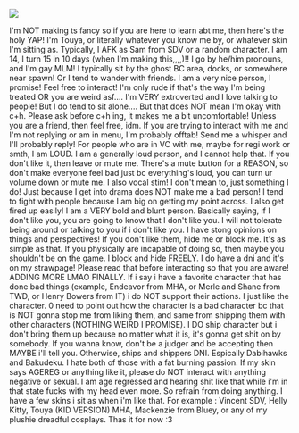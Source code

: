 
![](https://komarev.com/ghpvc/?username=Cr3m4t3X&color=blue)

I'm NOT making ts fancy so if you are here to learn abt me, then here's the holy YAP! I'm Touya, or literally whatever you know me by, or whatever skin I'm sitting as. Typically, I AFK as Sam from SDV or a random character. I am 14, I turn 15 in 10 days (when I'm making this,,,,)!! I go by he/him pronouns, and I'm gay MLM! I typically sit by the ghost BC area, docks, or somewhere near spawn! Or I tend to wander with friends. I am a very nice person, I promise! Feel free to interact! I'm only rude if that's the way I'm being treated OR you are weird asf.... I'm VERY extroverted and I love talking to people! But I do tend to sit alone.... But that does NOT mean I'm okay with c+h. Please ask before c+h ing, it makes me a bit uncomfortable! Unless you are a friend, then feel free, idm. If you are trying to interact with me and I'm not replying or am in menu, I'm probably offtab! Send me a whisper and I'll probably reply! For people who are in VC with me, maybe for regi work or smth, I am LOUD. I am a generally loud person, and I cannot help that. If you don't like it, then leave or mute me. There's a mute button for a REASON, so don't make everyone feel bad just bc everything's loud, you can turn ur volume down or mute me. I also vocal stim! I don't mean to, just something I do! Just because I get into drama does NOT make me a bad person! I tend to fight with people because I am big on getting my point across. I also get fired up easily! I am a VERY bold and blunt person. Basically saying, if I don't like you, you are going to know that I don't like you. I will not tolerate being around or talking to you if i don't like you. I have stong opinions on things and perspectives! If you don't like them, hide me or block me. It's as simple as that. If you physically are incapable of doing so, then maybe you shouldn't be on the game. I block and hide FREELY. I do have a dni and it's on my strawpage! Please read that before interacting so that you are aware! ADDING MORE LMAO FINALLY. If i say i have a favorite character that has done bad things (example, Endeavor from MHA, or Merle and Shane from TWD, or Henry Bowers from IT) i do NOT support their actions. I just like the character. 0 need to point out how the character is a bad character bc that is NOT gonna stop me from liking them, and same from shipping them with other characters (NOTHING WEIRD I PROMISE). I DO ship character but i don't bring them up because no matter what it is, it's gonna get shit on by somebody. If you wanna know, don't be a judger and be accepting then MAYBE i'll tell you. Otherwise, ships and shippers DNI. Espically Dabihawks and Bakudeku. I hate both of those with a fat burning passion. If my skin says AGEREG or anything like it, please do NOT interact with anything negative or sexual. I am age regressed and hearing shit like that while i'm in that state fucks with my head even more. So refrain from doing anything. I have a few skins i sit as when i'm like that. For example : Vincent SDV, Helly Kitty, Touya (KID VERSION) MHA, Mackenzie from Bluey, or any of my plushie dreadful cosplays. Thas it for now :3
